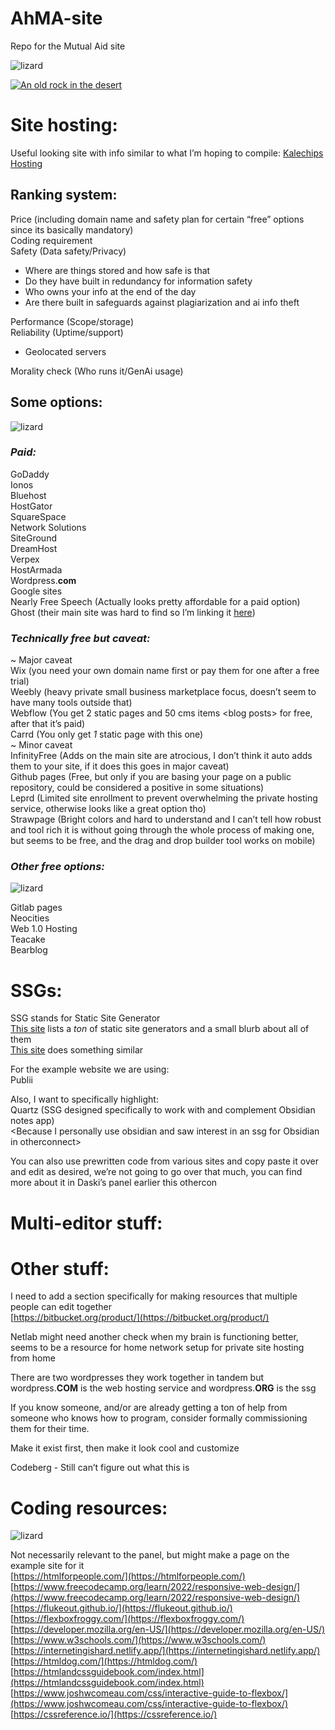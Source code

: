 # AhMA-site
Repo for the Mutual Aid site

![lizard](https://c.tenor.com/jWxk5-_RuwcAAAAC/tenor.gif)

[![An old rock in the desert](/assets/images/shiprock.jpg "Shiprock, New Mexico by Beau Rogers")](https://www.flickr.com/photos/beaurogers/31833779864/in/photolist-Qv3rFw-34mt9F-a9Cmfy-5Ha3Zi-9msKdv-o3hgjr-hWpUte-4WMsJ1-KUQ8N-deshUb-vssBD-6CQci6-8AFCiD-zsJWT-nNfsgB-dPDwZJ-bn9JGn-5HtSXY-6CUhAL-a4UTXB-ugPum-KUPSo-fBLNm-6CUmpy-4WMsc9-8a7D3T-83KJev-6CQ2bK-nNusHJ-a78rQH-nw3NvT-7aq2qf-8wwBso-3nNceh-ugSKP-4mh4kh-bbeeqH-a7biME-q3PtTf-brFpgb-cg38zw-bXMZc-nJPELD-f58Lmo-bXMYG-bz8AAi-bxNtNT-bXMYi-bXMY6-bXMYv)

# **Site hosting:**

Useful looking site with info similar to what I’m hoping to compile: [Kalechips Hosting](https://kalechips.net/stuff/hosting)

## Ranking system:

Price (including domain name and safety plan for certain “free” options since its basically mandatory)  
Coding requirement  
Safety (Data safety/Privacy)

- Where are things stored and how safe is that  
- Do they have built in redundancy for information safety  
- Who owns your info at the end of the day  
- Are there built in safeguards against plagiarization and ai info theft

Performance (Scope/storage)  
Reliability (Uptime/support)

- Geolocated servers

Morality check (Who runs it/GenAi usage)

## Some options:

![lizard](https://c.tenor.com/jWxk5-_RuwcAAAAC/tenor.gif)


### *Paid:*

GoDaddy  
Ionos  
Bluehost  
HostGator  
SquareSpace  
Network Solutions  
SiteGround  
DreamHost  
Verpex  
HostArmada  
Wordpress.**com**  
Google sites  
Nearly Free Speech (Actually looks pretty affordable for a paid option)  
Ghost (their main site was hard to find so I’m linking it [here](https://ghost.org/))

### *Technically free but caveat:*

\~ Major caveat  
Wix (you need your own domain name first or pay them for one after a free trial)  
Weebly (heavy private small business marketplace focus, doesn’t seem to have many tools outside that)  
Webflow (You get 2 static pages and 50 cms items \<blog posts\> for free, after that it’s paid)  
Carrd (You only get *1* static page with this one)  
\~ Minor caveat  
InfinityFree (Adds on the main site are atrocious, I don’t think it auto adds them to your site, if it does this goes in major caveat)  
Github pages (Free, but only if you are basing your page on a public repository, could be considered a positive in some situations)  
Leprd (Limited site enrollment to prevent overwhelming the private hosting service, otherwise looks like a great option tho)  
Strawpage (Bright colors and hard to understand and I can’t tell how robust and tool rich it is without going through the whole process of making one, but seems to be free, and the drag and drop builder tool works on mobile)

### *Other free options:*

![lizard](https://c.tenor.com/jWxk5-_RuwcAAAAC/tenor.gif)


Gitlab pages  
Neocities  
Web 1.0 Hosting  
Teacake  
Bearblog

# **SSGs:**

SSG stands for Static Site Generator  
[This site](https://jamstack.org/generators/) lists a *ton* of static site generators and a small blurb about all of them  
[This site](https://github.com/myles/awesome-static-generators) does something similar

For the example website we are using:  
Publii

Also, I want to specifically highlight:  
Quartz (SSG designed specifically to work with and complement Obsidian notes app)  
\<Because I personally use obsidian and saw interest in an ssg for Obsidian in otherconnect\>

You can also use prewritten code from various sites and copy paste it over and edit as desired, we’re not going to go over that much, you can find more about it in Daski’s panel earlier this othercon

# **Multi-editor stuff:**

# **Other stuff:**

I need to add a section specifically for making resources that multiple people can edit together  
[https://bitbucket.org/product/](https://bitbucket.org/product/)

Netlab might need another check when my brain is functioning better, seems to be a resource for home network setup for private site hosting from home

There are two wordpresses they work together in tandem but wordpress.**COM** is the web hosting service and wordpress.**ORG** is the ssg

If you know someone, and/or are already getting a ton of help from someone who knows how to program, consider formally commissioning them for their time.

Make it exist first, then make it look cool and customize

Codeberg \- Still can’t figure out what this is

# **Coding resources:**

![lizard](https://c.tenor.com/jWxk5-_RuwcAAAAC/tenor.gif)


Not necessarily relevant to the panel, but might make a page on the example site for it  
[https://htmlforpeople.com/](https://htmlforpeople.com/)  
[https://www.freecodecamp.org/learn/2022/responsive-web-design/](https://www.freecodecamp.org/learn/2022/responsive-web-design/)  
[https://flukeout.github.io/](https://flukeout.github.io/)  
[https://flexboxfroggy.com/](https://flexboxfroggy.com/)  
[https://developer.mozilla.org/en-US/](https://developer.mozilla.org/en-US/)  
[https://www.w3schools.com/](https://www.w3schools.com/)  
[https://internetingishard.netlify.app/](https://internetingishard.netlify.app/)  
[https://htmldog.com/](https://htmldog.com/)  
[https://htmlandcssguidebook.com/index.html](https://htmlandcssguidebook.com/index.html)  
[https://www.joshwcomeau.com/css/interactive-guide-to-flexbox/](https://www.joshwcomeau.com/css/interactive-guide-to-flexbox/)  
[https://cssreference.io/](https://cssreference.io/)
